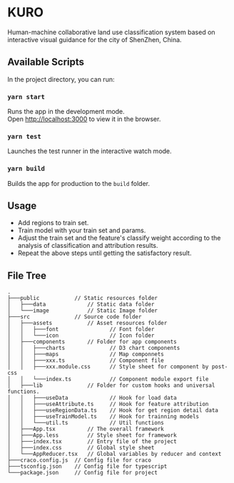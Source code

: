 # KURO

Human-machine collaborative land use classification system based on interactive visual guidance for the city of ShenZhen, China.

## Available Scripts

In the project directory, you can run:

### `yarn start`

Runs the app in the development mode.\
Open [http://localhost:3000](http://localhost:3000) to view it in the browser.


### `yarn test`

Launches the test runner in the interactive watch mode.


### `yarn build`

Builds the app for production to the `build` folder.

## Usage

- Add regions to train set.
- Train model with your train set and params.
- Adjust the train set and the feature's classify weight according to the analysis of classification and attribution results.
- Repeat the above steps until getting the satisfactory result.

## File Tree

```
.
├───public           // Static resources folder
│   ├───data             // Static data folder
│   └───image            // Static Image folder
├───src              // Source code folder
│   ├───assets           // Asset resources folder
│   │   ├───font                // Font folder
│   │   └───icon                // Icon folder
│   ├───components       // Folder for app components
│   │   ├───charts              // D3 chart components
│   │   ├───maps                // Map componnets
│   │   ├───xxx.ts              // Component file
│   │   ├───xxx.module.css      // Style sheet for component by post-css
│   │   └───index.ts            // Component module export file
│   ├───lib              // Folder for custom hooks and universal functions.
│   │   ├───useData             // Hook for load data
│   │   ├───useAttribute.ts     // Hook for feature attribution
│   │   ├───useRegionData.ts    // Hook for get region detail data
│   │   ├───useTrainModel.ts    // Hook for trainning models
│   │   └───util.ts             // Util functions
│   ├───App.tsx          // The overall framework
│   ├───App.less         // Style sheet for framework
│   ├───index.tsx        // Entry file of the project
│   ├───index.css        // Global style sheet
│   └───AppReducer.tsx   // Global variables by reducer and context
├───craco.config.js  // Config file for craco 
├───tsconfig.json    // Config file for typescript
└───package.json     // Config file for project
```



